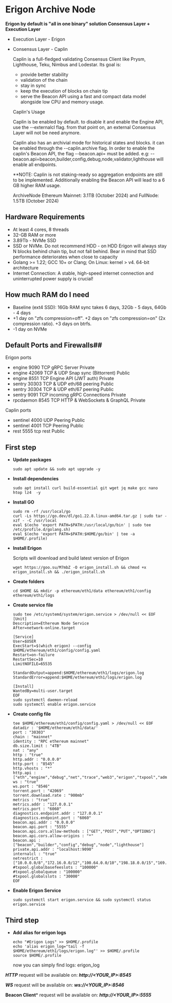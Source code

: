 # Erigon Archive Node
  **Erigon by default is "all in one binary" solution Consensus Layer + Execution Layer**
  
  - Execution Layer - Erigon
  - Consensus Layer - Caplin
  
    Caplin is a full-fledged validating Consensus Client like Prysm, Lighthouse, Teku, Nimbus and Lodestar. Its goal is:
     - provide better stability
     - validation of the chain
     - stay in sync
     - keep the execution of blocks on chain tip
     - serve the Beacon API using a fast and compact data model alongside low CPU and memory usage.

    Caplin's Usage
    
       Caplin is be enabled by default. to disable it and enable the Engine API, use the --externalcl flag. from that point on, an external Consensus Layer will not be need anymore.

       Caplin also has an archivial mode for historical states and blocks. it can be enabled through the --caplin.archive flag. In order to enable the caplin's Beacon API, the flag --beacon.api=<namespaces> must be added. e.g: -- 
       beacon.api=beacon,builder,config,debug,node,validator,lighthouse will enable all endpoints.
    
    **NOTE: Caplin is not staking-ready so aggregation endpoints are still to be implemented. Additionally enabling the Beacon API will lead to a 6 GB higher RAM usage.
  
    ArchiveNode Ethereum Mainnet: 3.1TB (October 2024) and FullNode: 1.5TB (October 2024)
  
  
## Hardware Requirements
- At least 4 cores, 8 threads
- 32-GB RAM or more
- 3.89Tb - NVMe SSD
- SSD or NVMe. Do not recommend HDD - on HDD Erigon will always stay N blocks behind chain tip, but not fall behind. Bear in mind that SSD performance deteriorates when close to capacity
- Golang >= 1.22; GCC 10+ or Clang; On Linux: kernel > v4. 64-bit architecture
- Internet Connection: A stable, high-speed internet connection and uninterrupted power supply is crucial!

## How much RAM do I need
- Baseline (ext4 SSD): 16Gb RAM sync takes 6 days, 32Gb - 5 days, 64Gb - 4 days
- +1 day on "zfs compression=off". +2 days on "zfs compression=on" (2x compression ratio). +3 days on btrfs.
- -1 day on NVMe

## Default Ports and Firewalls##
  Erigon ports
  - engine	9090	TCP	gRPC Server	Private
  - engine	42069	TCP & UDP	Snap sync (Bittorrent)	Public
  - engine	8551	TCP	Engine API (JWT auth)	Private
  - sentry	30303	TCP & UDP	eth/68 peering	Public
  - sentry	30304	TCP & UDP	eth/67 peering	Public
  - sentry	9091	TCP	incoming gRPC Connections	Private
  - rpcdaemon	8545	TCP	HTTP & WebSockets & GraphQL	Private
    
 Caplin ports
  - sentinel	4000	UDP	Peering	Public
  - sentinel	4001	TCP	Peering	Public
  - rest	5555	tcp	rest	Public
  
## First step
- **Update packages**
    ```
    sudo apt update && sudo apt upgrade -y
    ```
- **Install dependencies**
     ```
     sudo apt install curl build-essential git wget jq make gcc nano htop lz4  -y
     ```
- **Install GO**
    ```
    sudo rm -rf /usr/local/go
    curl -Ls https://go.dev/dl/go1.22.8.linux-amd64.tar.gz | sudo tar -xzf - -C /usr/local
    eval $(echo 'export PATH=$PATH:/usr/local/go/bin' | sudo tee /etc/profile.d/golang.sh)
    eval $(echo 'export PATH=$PATH:$HOME/go/bin' | tee -a $HOME/.profile)
    ```

- **Install Erigon**
  
  Scripts will download and build latest version of Erigon
    ```
    wget https://goo.su/M7mbZ -O erigon_install.sh && chmod +x erigon_install.sh && ./erigon_install.sh
    ```
       
- **Create folders**
     ```
     cd $HOME && mkdir -p ethereum/eth1/data ethereum/eth1/config ethereum/eth1/logs
     ```
- **Create service file**
     ```
     sudo tee /etc/systemd/system/erigon.service > /dev/null << EOF
     [Unit]
     Description=Ethereum Node Service
     After=network-online.target

     [Service]
     User=$USER
     ExecStart=$(which erigon) --config $HOME/ethereum/eth1/config/config.yaml
     Restart=on-failure
     RestartSec=10
     LimitNOFILE=65535

     StandardOutput=append:$HOME/ethereum/eth1/logs/erigon.log
     StandardError=append:$HOME/ethereum/eth1/logs/erigon.log

    [Install]
    WantedBy=multi-user.target
    EOF
    sudo systemctl daemon-reload
    sudo systemctl enable erigon.service
    ```
- **Create config file**
   ```
   tee $HOME/ethereum/eth1/config/config.yaml > /dev/null << EOF
   datadir : '$HOME/ethereum/eth1/data/'
   port : "30303"
   chain : "mainnet"
   identity : "RPC ethereum mainnet"
   db.size.limit : "4TB"
   nat : "any"
   http : "true"
   http.addr : "0.0.0.0"
   http.port : "8545"
   http.vhosts : "*"
   http.api : ["eth","engine","debug","net","trace","web3","erigon","txpool","admin","ots"]
   ws : "true"
   ws.port : "8546"
   torrent.port : "42069"
   torrent.download.rate : "900mb"
   metrics : "true"
   metrics.addr : "127.0.0.1"
   metrics.port : "6060"
   diagnostics.endpoint.addr : "127.0.0.1"
   diagnostics.endpoint.port : "6060"
   beacon.api.addr : "0.0.0.0"
   beacon.api.port : "5555"
   beacon.api.cors.allow-methods : ["GET","POST","PUT","OPTIONS"]
   beacon.api.cors.allow-origins : "*"
   beacon.api : ["beacon","builder","config","debug","node","lighthouse"]
   private.api.addr : "localhost:9090"
   internalcl : "true"
   netrestrict : ["10.0.0.0/8","172.16.0.0/12","100.64.0.0/10","198.18.0.0/15","169.254.0.0/16","172.16.0.0/12","192.0.2.0/24","192.88.99.0/24","192.168.0.0/16","198.18.0.0/15","198.51.100.0/24","203.0.113.0/24","224.0.0.0/4","240.0.0.0/4","192.0.0.0/24","0.0.0.0/8","255.255.255.255/32"]
   #txpool.globalbasefeeslots : "100000"
   #txpool.globalqueue : "100000"
   #txpool.globalslots : "30000"
   EOF
   ```   
    
- **Enable Erigon Service**
   ```
   sudo systemctl start erigon.service && sudo systemctl status erigon.service
   ```
   
## Third step
- **Add alias for erigon logs**
    ```
    echo "#Erigon Logs" >> $HOME/.profile
    echo 'alias erigon_log="tail -f $HOME/ethereum/eth1/logs/erigon.log"' >> $HOME/.profile
    source $HOME/.profile
    ```
    now you can simply find logs: erigon_log

***HTTP*** request will be available on: ***http://<YOUR_IP>:8545***
  
***WS*** request will be available on: ***ws://<YOUR_IP>:8546***
  
**Beacon Client*** request will be available on: ***http://<YOUR_IP>:5555***

